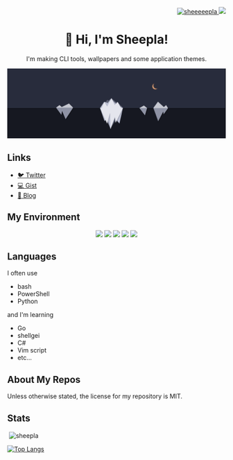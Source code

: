 <p align="right">
<a href="https://twitter.com/sheeeeepla" target="blank">
    <img src="https://img.shields.io/twitter/follow/sheeeeepla?logo=twitter&style=flat-square" alt="sheeeeepla" />
</a>
<a href="https://sheepla.github.io/sheepla-note">
<img src="https://img.shields.io/static/v1?label=Blog&message=SHEEPLA%20NOTE&color=blue&style=flat-square"/>
</a>
</p>

<h1 align="center">🐑 Hi, I'm Sheepla!</h1>

<p align="center">I'm making CLI tools, wallpapers and some application themes.</p>

<img src="./img/banner.png"/>

## Links

- <a href="https://twitter.com/sheeeeepla">🐦 Twitter</a>
- <a href="https://gist.github.com/sheepla">💻 Gist</a>
- <a href="https://sheepla.github.io/sheepla-note">📝 Blog</a>

## My Environment

<p align="center"><img src="https://img.shields.io/static/v1?label=OS&message=Windows/Arch%20Linux&color=blue&style=flat-square"/> <img src="https://img.shields.io/static/v1?label=WM&message=i3-gaps&color=lightgray&style=flat-square"/> <img src="https://img.shields.io/static/v1?label=Editor&message=NeoVim&color=green&style=flat-square"/> <img src="https://img.shields.io/static/v1?label=Browser&message=Firefox/Vivaldi&color=orange&style=flat-square"/> <img src="https://img.shields.io/static/v1?label=Keyboard&message=HHKB&color=lightgray&style=flat-square"/></p>


## Languages

I often use

- bash
- PowerShell
- Python

and I'm learning

- Go
- shellgei
- C#
- Vim script
- etc...

## About My Repos

Unless otherwise stated, the license for my repository is MIT.

## Stats

<p>&nbsp;<img align="center" src="https://github-readme-stats.vercel.app/api?username=sheepla&show_icons=true&locale=en&theme=tokyonight" alt="sheepla" href="https://github.com/sheepla" /></p>

[![Top Langs](https://github-readme-stats.vercel.app/api/top-langs/?username=sheepla&layout=compact&theme=tokyonight)](https://github.com/anuraghazra/github-readme-stats)
